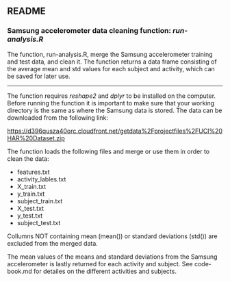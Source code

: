## README

### Samsung accelerometer data cleaning function: _run-analysis.R_

The function, run-analysis.R, merge the Samsung accelerometer training and test data, and clean it. The function returns a data frame consisting of the average mean and std values for each subject and activity, which can be saved for later use.

------

The function requires _reshape2_ and _dplyr_ to be installed on the computer. Before running the function it is important to make sure that your working directory is the same as where the Samsung data is stored. The data can be downloaded from the following link:

https://d396qusza40orc.cloudfront.net/getdata%2Fprojectfiles%2FUCI%20HAR%20Dataset.zip 

The function loads the following files and merge or use them in order to clean the data:
- features.txt
- activity_lables.txt
- X_train.txt
- y_train.txt
- subject_train.txt
- X_test.txt
- y_test.txt
- subject_test.txt

Collumns NOT containing mean (mean()) or standard deviations (std()) are excluded from the merged data.

The mean values of the means and standard deviations from the Samsung accelerometer is lastly returned for each activity and subject. See code-book.md for detailes on the different activities and subjects.

